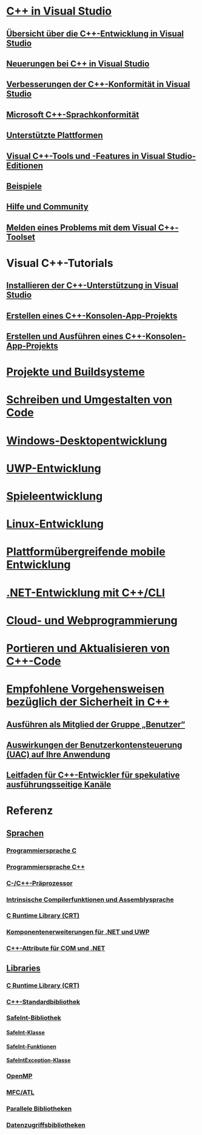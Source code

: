 # [C++ in Visual Studio](overview/visual-cpp-in-visual-studio.md)
## [Übersicht über die C++-Entwicklung in Visual Studio](overview/overview-of-cpp-development.md)
## [Neuerungen bei C++ in Visual Studio](overview/what-s-new-for-visual-cpp-in-visual-studio.md)
## [Verbesserungen der C++-Konformität in Visual Studio](overview/cpp-conformance-improvements.md)
## [Microsoft C++-Sprachkonformität](overview/visual-cpp-language-conformance.md)
## [Unterstützte Plattformen](overview/supported-platforms-visual-cpp.md)
## [Visual C++-Tools und -Features in Visual Studio-Editionen](overview/visual-cpp-tools-and-features-in-visual-studio-editions.md)
## [Beispiele](overview/visual-cpp-samples.md)
## [Hilfe und Community](overview/visual-cpp-help-and-community.md)
## [Melden eines Problems mit dem Visual C++-Toolset](overview/how-to-report-a-problem-with-the-visual-cpp-toolset.md)
# Visual C++-Tutorials
## [Installieren der C++-Unterstützung in Visual Studio](build/vscpp-step-0-installation.md)
## [Erstellen eines C++-Konsolen-App-Projekts](build/vscpp-step-1-create.md)
## [Erstellen und Ausführen eines C++-Konsolen-App-Projekts](build/vscpp-step-2-build.md)
# [Projekte und Buildsysteme](build/projects-and-build-systems-cpp.md)
# [Schreiben und Umgestalten von Code](ide/writing-and-refactoring-code-cpp.md)
# [Windows-Desktopentwicklung](windows/overview-of-windows-programming-in-cpp.md)
# [UWP-Entwicklung](cppcx/universal-windows-apps-cpp.md)
# [Spieleentwicklung](overview/game-development-cpp.md)
# [Linux-Entwicklung](linux/download-install-and-setup-the-linux-development-workload.md)
# [Plattformübergreifende mobile Entwicklung](/visualstudio/cross-platform/visual-cpp-for-cross-platform-mobile-development)
# [.NET-Entwicklung mit C++/CLI](dotnet/dotnet-programming-with-cpp-cli-visual-cpp.md)
# [Cloud- und Webprogrammierung](cloud/cloud-and-web-programming-in-visual-cpp.md)
# [Portieren und Aktualisieren von C++-Code](porting/visual-cpp-porting-and-upgrading-guide.md)
# [Empfohlene Vorgehensweisen bezüglich der Sicherheit in C++](security/security-best-practices-for-cpp.md)
## [Ausführen als Mitglied der Gruppe „Benutzer“](security/running-as-a-member-of-the-users-group.md)
## [Auswirkungen der Benutzerkontensteuerung (UAC) auf Ihre Anwendung](security/how-user-account-control-uac-affects-your-application.md)
## [Leitfaden für C++-Entwickler für spekulative ausführungsseitige Kanäle](security/developer-guidance-speculative-execution.md)
# Referenz
## [Sprachen](overview/languages-cpp.md)
### [Programmiersprache C](c-language/c-language-reference.md)
### [Programmiersprache C++](cpp/cpp-language-reference.md)
### [C-/C++-Präprozessor](preprocessor/c-cpp-preprocessor-reference.md)
### [Intrinsische Compilerfunktionen und Assemblysprache](intrinsics/compiler-intrinsics-and-assembly-language.md)
### [C Runtime Library (CRT)](c-runtime-library/c-run-time-library-reference.md)
### [Komponentenerweiterungen für .NET und UWP](extensions/component-extensions-for-runtime-platforms.md)
### [C++-Attribute für COM und .NET](windows/attributes/cpp-attributes-com-net.md)
## [Libraries](overview/libraries-cpp.md)
### [C Runtime Library (CRT)](c-runtime-library/c-run-time-library-reference.md)
### [C++-Standardbibliothek](standard-library/cpp-standard-library-reference.md)
### [SafeInt-Bibliothek](safeint/safeint-library.md)
#### [SafeInt-Klasse](safeint/safeint-class.md)
#### [SafeInt-Funktionen](safeint/safeint-functions.md)
#### [SafeIntException-Klasse](safeint/safeintexception-class.md)
### [OpenMP](parallel/openmp/openmp-in-visual-cpp.md)
### [MFC/ATL](mfc/mfc-and-atl.md)
### [Parallele Bibliotheken](parallel/parallel-programming-in-visual-cpp.md)
### [Datenzugriffsbibliotheken](data/data-access-in-cpp.md)


